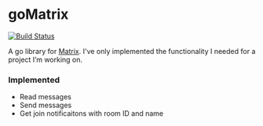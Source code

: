 goMatrix
======
[![Build Status](https://travis-ci.org/geir54/goMatrix.svg?branch=master)](https://travis-ci.org/geir54/goMatrix)

A go library for [Matrix](https://matrix.org). I've only implemented the functionality I needed for a project I’m working on.

### Implemented
* Read messages
* Send messages
* Get join notificaitons with room ID and name
